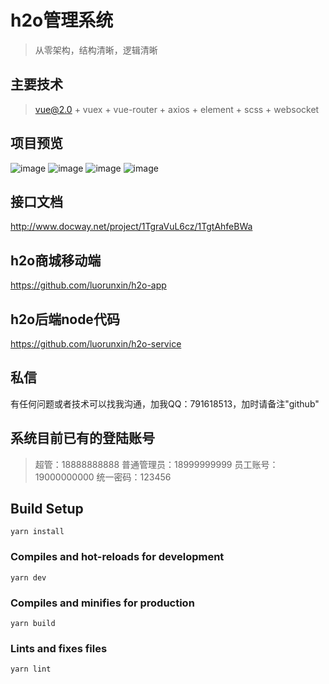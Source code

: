 # h2o管理系统
> 从零架构，结构清晰，逻辑清晰

## 主要技术
> vue@2.0 + vuex + vue-router + axios + element + scss + websocket

## 项目预览
![image](https://github.com/luorunxin/h2o-app/src/static/pc1.png)
![image](https://github.com/luorunxin/h2o-app/src/static/pc2.png)
![image](https://github.com/luorunxin/h2o-app/src/static/pc3.png)
![image](https://github.com/luorunxin/h2o-app/src/static/pc4.png)

## 接口文档
<http://www.docway.net/project/1TgraVuL6cz/1TgtAhfeBWa>

## h2o商城移动端
<https://github.com/luorunxin/h2o-app>

## h2o后端node代码
<https://github.com/luorunxin/h2o-service>

## 私信
有任何问题或者技术可以找我沟通，加我QQ：791618513，加时请备注"github"

## 系统目前已有的登陆账号
> 超管：18888888888
> 普通管理员：18999999999
> 员工账号：19000000000
> 统一密码：123456

## Build Setup
```
yarn install
```

### Compiles and hot-reloads for development
```
yarn dev
```

### Compiles and minifies for production
```
yarn build
```

### Lints and fixes files
```
yarn lint
```
